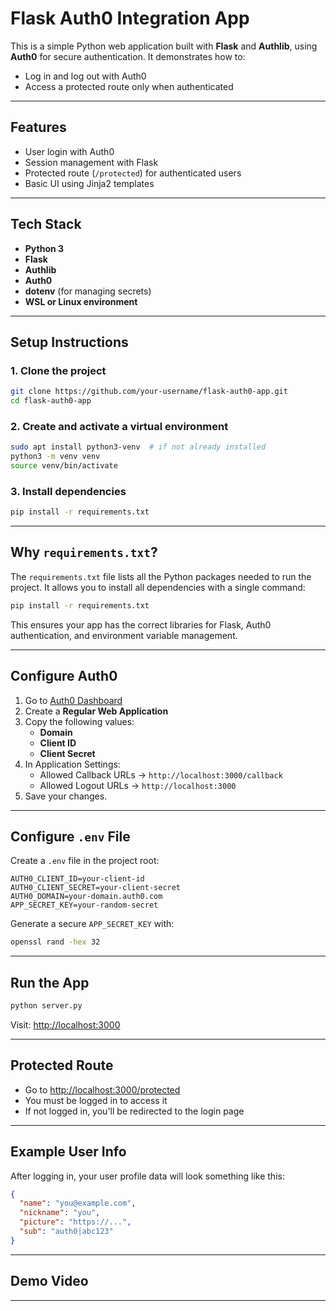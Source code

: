 
#  Flask Auth0 Integration App

This is a simple Python web application built with **Flask** and **Authlib**, using **Auth0** for secure authentication. It demonstrates how to:
- Log in and log out with Auth0
- Access a protected route only when authenticated

---

##  Features

- User login with Auth0
- Session management with Flask
- Protected route (`/protected`) for authenticated users
- Basic UI using Jinja2 templates

---

##  Tech Stack

- **Python 3**
- **Flask**
- **Authlib**
- **Auth0**
- **dotenv** (for managing secrets)
- **WSL or Linux environment**

---

##  Setup Instructions

### 1.  Clone the project

```bash
git clone https://github.com/your-username/flask-auth0-app.git
cd flask-auth0-app
```

### 2.  Create and activate a virtual environment

```bash
sudo apt install python3-venv  # if not already installed
python3 -m venv venv
source venv/bin/activate
```

### 3.  Install dependencies

```bash
pip install -r requirements.txt
```

---

##  Why `requirements.txt`?

The `requirements.txt` file lists all the Python packages needed to run the project. It allows you to install all dependencies with a single command:

```bash
pip install -r requirements.txt
```

This ensures your app has the correct libraries for Flask, Auth0 authentication, and environment variable management.

---

##  Configure Auth0

1. Go to [Auth0 Dashboard](https://manage.auth0.com)
2. Create a **Regular Web Application**
3. Copy the following values:
   - **Domain**
   - **Client ID**
   - **Client Secret**
4. In Application Settings:
   - Allowed Callback URLs → `http://localhost:3000/callback`
   - Allowed Logout URLs → `http://localhost:3000`
5. Save your changes.

---

##  Configure `.env` File

Create a `.env` file in the project root:

```env
AUTH0_CLIENT_ID=your-client-id
AUTH0_CLIENT_SECRET=your-client-secret
AUTH0_DOMAIN=your-domain.auth0.com
APP_SECRET_KEY=your-random-secret
```

Generate a secure `APP_SECRET_KEY` with:

```bash
openssl rand -hex 32
```

---

##  Run the App

```bash
python server.py
```

Visit: [http://localhost:3000](http://localhost:3000)

---

##  Protected Route

- Go to [http://localhost:3000/protected](http://localhost:3000/protected)
- You must be logged in to access it
- If not logged in, you'll be redirected to the login page

---

##  Example User Info

After logging in, your user profile data will look something like this:

```json
{
  "name": "you@example.com",
  "nickname": "you",
  "picture": "https://...",
  "sub": "auth0|abc123"
}
```

---

##  Demo Video


---


